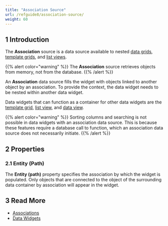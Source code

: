 ```yaml
---
title: "Association Source"
url: /refguide8/association-source/
weight: 60
---
```


## 1 Introduction

The **Association** source is a data source available to nested [data grids](/refguide8/data-grid/), [template grids](/refguide8/template-grid/), and [list views](/refguide8/list-view/). 

{{% alert color="warning" %}}
The **Association** source retrieves objects from memory, not from the database. 
{{% /alert %}}

An **Association** data source fills the widget with objects linked to another object by an association. To provide the context, the data widget needs to be nested within another data widget.

Data widgets that can function as a container for other data widgets are the [template grid](/refguide8/template-grid/), [list view](/refguide8/list-view/), and [data view](/refguide8/data-view/).

{{% alert color="warning" %}}
Sorting columns and searching is not possible in data widgets with an association data source. This is because these features require a database call to function, which an association data source does not necessarily initiate.
{{% /alert %}}

## 2 Properties

### 2.1 Entity (Path)

The **Entity (path)** property specifies the association by which the widget is populated. Only objects that are connected to the object of the surrounding data container by association will appear in the widget. 

## 3 Read More

* [Associations](/refguide8/associations/)
* [Data Widgets](/refguide8/data-widgets/)
